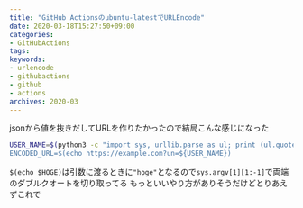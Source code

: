 ```yaml
---
title: "GitHub Actionsのubuntu-latestでURLEncode"
date: 2020-03-18T15:27:50+09:00
categories: 
- GitHubActions
tags: 
keywords: 
- urlencode
- githubactions
- github
- actions
archives: 2020-03
---
```


jsonから値を抜きだしてURLを作りたかったので結局こんな感じになった

```sh
USER_NAME=$(python3 -c "import sys, urllib.parse as ul; print (ul.quote_plus(sys.argv[1][1:-1]))" $(echo $HOGE_JSON | jq .huga))'
ENCODED_URL=$(echo https://example.com?un=${USER_NAME})
```

`$(echo $HOGE)`は引数に渡るときに`"hoge"`となるので`sys.argv[1][1:-1]`で両端のダブルクオートを切り取ってる
もっといいやり方がありそうだけどとりあえずこれで
